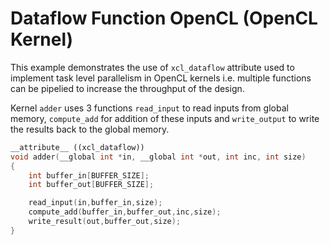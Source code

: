 Dataflow Function OpenCL (OpenCL Kernel)
=========================================

This example demonstrates the use of `xcl_dataflow` attribute used to implement task level parallelism in OpenCL kernels i.e. 
multiple functions can be pipelied to increase the throughput of the design.

Kernel `adder` uses 3 functions `read_input` to read inputs from global memory, `compute_add` for addition of these inputs and
`write_output` to write the results back to the global memory.

```c++
__attribute__ ((xcl_dataflow))
void adder(__global int *in, __global int *out, int inc, int size)
{
    int buffer_in[BUFFER_SIZE];
    int buffer_out[BUFFER_SIZE];

    read_input(in,buffer_in,size);
    compute_add(buffer_in,buffer_out,inc,size);
    write_result(out,buffer_out,size);
}
```
